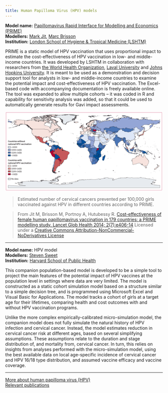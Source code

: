 ```yaml
---
title: Human Papilloma Virus (HPV) models
---
```


**Model name:** [Papillomavirus Rapid Interface for Modelling and Economics (PRIME)](http://primetool.org/about-prime/)   
**Modellers:** [Mark Jit](http://www.lshtm.ac.uk/aboutus/people/jit.mark), [Marc Brisson](http://www.marc-brisson.net/)   
**Institution:** [London School of Hygiene & Tropical Medicine (LSHTM)](http://www.lshtm.ac.uk/)   

PRIME is a static model of HPV vaccination that uses proportional impact to estimate the cost-effectiveness of HPV vaccination in low- and middle-income countries. It was developed by LSHTM in collaboration with researchers from [the World Health Organization](http://who.int/en/), [Laval University](https://www.ulaval.ca/en/) and [Johns Hopkins University](https://www.jhu.edu/). It is meant to be used as a demonstration and decision support tool for analysts in low- and middle-income countries to examine the potential impact and cost-effectiveness of HPV vaccination. The Excel-based code with accompanying documentation is freely available online. The tool was expanded to allow multiple cohorts – it was coded in R and capability for sensitivity analysis was added, so that it could be used to automatically generate results for Gavi impact assessments. 

[![](/img/models/prime_hpv_model.png)](/img/models/prime_hpv_model.png)

> Estimated number of cervical cancers prevented per 100,000 girls vaccinated against HPV in different countries according to PRIME. 

> From Jit M, Brisson M, Portnoy A, Hutubessy R. [Cost-effectiveness of female human papillomavirus vaccination in 179 countries: a PRIME modelling study. Lancet Glob Health 2014; 2(7):e406-14](https://www.ncbi.nlm.nih.gov/pubmed/25103394) Licensed under a [Creative Commons Attribution-NonCommercial-NoDerivatives License](https://creativecommons.org/licenses/by-nc-nd/4.0/)       

---   

<div id="harvard"></div>

**Model name:** HPV model    
**Modellers:** [Steven Sweet](http://chds.hsph.harvard.edu/People/Steven-Sweet)   
**Institution:** [Harvard School of Public Health](https://www.hsph.harvard.edu/)

This companion population-based model is developed to be a simple tool to project the main features of the potential impact of HPV vaccines at the population level in settings where data are very limited. The model is constructed as a static cohort simulation model based on a structure similar to a simple decision tree, and is programmed using Microsoft Excel and Visual Basic for Applications. The model tracks a cohort of girls at a target age for their lifetimes, comparing health and cost outcomes with and without HPV vaccination programs.

Unlike the more complex empirically-calibrated micro-simulation model, the companion model does not fully simulate the natural history of HPV infection and cervical cancer. Instead, the model estimates reduction in cervical cancer risk at different ages, based on several simplifying assumptions. These assumptions relate to the duration and stage distribution of, and mortality from, cervical cancer. In turn, this relies on insights from analyses performed with the micro-simulation model, using the best available data on local age-specific incidence of cervical cancer and HPV 16/18 type distribution, and assumed vaccine efficacy and vaccine coverage.

---

[More about human papilloma virus (HPV)](/diseases/hpv)  
[Relevant publications](/publications#hpv)

